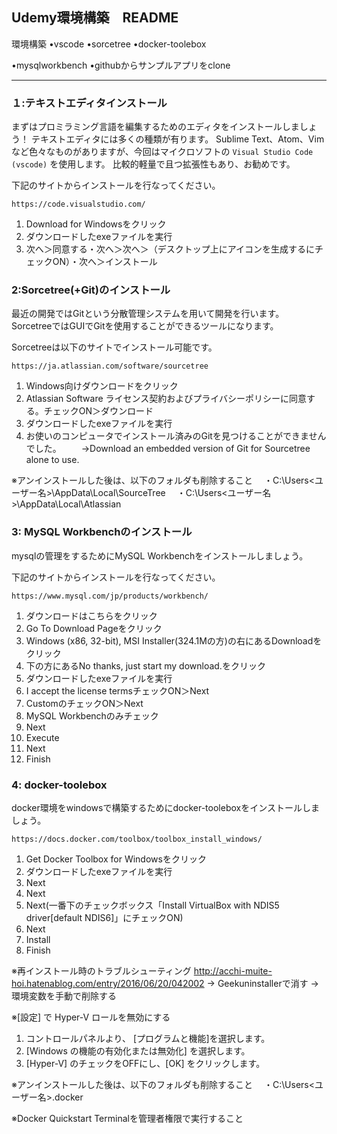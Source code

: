 ﻿## Udemy環境構築　README

環境構築
•vscode
•sorcetree
•docker-toolebox

•mysqlworkbench
•githubからサンプルアプリをclone

********************************************************************************

### １:テキストエディタインストール
まずはプロミラミング言語を編集するためのエディタをインストールしましょう！
テキストエディタには多くの種類が有ります。
Sublime Text、Atom、Vimなど色々なものがありますが、今回はマイクロソフトの `Visual Studio Code (vscode)` を使用します。
比較的軽量で且つ拡張性もあり、お勧めです。

下記のサイトからインストールを行なってください。
```
https://code.visualstudio.com/
```

1. Download for Windowsをクリック
2. ダウンロードしたexeファイルを実行
3. 次へ＞同意する・次へ＞次へ＞（デスクトップ上にアイコンを生成するにチェックON）・次へ＞インストール

### 2:Sorcetree(+Git)のインストール
最近の開発ではGitという分散管理システムを用いて開発を行います。
SorcetreeではGUIでGitを使用することができるツールになります。

Sorcetreeは以下のサイトでインストール可能です。
```
https://ja.atlassian.com/software/sourcetree
```

1. Windows向けダウンロードをクリック
2. Atlassian Software ライセンス契約およびプライバシーポリシーに同意する。チェックON＞ダウンロード
3. ダウンロードしたexeファイルを実行
4. お使いのコンピュータでインストール済みのGitを見つけることができませんでした。
　　→Download an embedded version of Git for Sourcetree alone to use.

※アンインストールした後は、以下のフォルダも削除すること
　・C:\Users\<ユーザー名>\AppData\Local\SourceTree
　・C:\Users\<ユーザー名>\AppData\Local\Atlassian

### 3: MySQL Workbenchのインストール
mysqlの管理をするためにMySQL Workbenchをインストールしましょう。

下記のサイトからインストールを行なってください。
```
https://www.mysql.com/jp/products/workbench/
```

1. ダウンロードはこちらをクリック
2. Go To Download Pageをクリック
3. Windows (x86, 32-bit), MSI Installer(324.1Mの方)の右にあるDownloadをクリック
4. 下の方にあるNo thanks, just start my download.をクリック
5. ダウンロードしたexeファイルを実行
6. I accept the license termsチェックON＞Next
7. CustomのチェックON＞Next
8. MySQL Workbenchのみチェック
9. Next
10. Execute
11. Next
12. Finish

### 4: docker-toolebox
docker環境をwindowsで構築するためにdocker-tooleboxをインストールしましょう。
```
https://docs.docker.com/toolbox/toolbox_install_windows/
```

1. Get Docker Toolbox for Windowsをクリック
2. ダウンロードしたexeファイルを実行
3. Next
4. Next
5. Next(一番下のチェックボックス「Install VirtualBox with NDIS5 driver[default NDIS6]」にチェックON)
6. Next
7. Install
8. Finish

※再インストール時のトラブルシューティング
http://acchi-muite-hoi.hatenablog.com/entry/2016/06/20/042002
-> Geekuninstallerで消す
-> 環境変数を手動で削除する

※[設定] で Hyper-V ロールを無効にする
1. コントロールパネルより、 [プログラムと機能]を選択します。
2. [Windows の機能の有効化または無効化] を選択します。
3. [Hyper-V] のチェックをOFFにし、[OK] をクリックします。

※アンインストールした後は、以下のフォルダも削除すること
　・C:\Users\<ユーザー名>\.docker

※Docker Quickstart Terminalを管理者権限で実行すること
